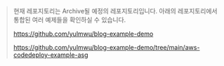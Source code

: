 > 현재 레포지토리는 Archive될 예정의 레포지토리입니다. 아래의 레포지토리에서 통합된 여러 예제들을 확인하실 수 있습니다.
>
> https://github.com/yulmwu/blog-example-demo
> 
> https://github.com/yulmwu/blog-example-demo/tree/main/aws-codedeploy-example-asg
